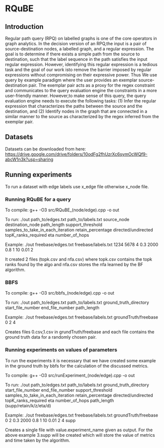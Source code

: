 # RQuBE

## Introduction
Regular path query (RPQ) on labelled graphs is one of the core operators in graph analytics. In the decision version of an RPQ,the input is a pair of source-destination nodes, a labelled graph, and a regular expression. The goal is to determine if there exists a simple path from the source to destination, such that the label sequence in the path satisfies the input regular expression. However, identifying this regular expression is a tedious task and the goal of our work isto remove the barrier imposed by regular expressions without compromising on their expressive power. 
Thus We use query by example paradigm where the user provides an exemplar source-destination pair. The exemplar pair acts as a proxy for the regex constraint and communicates to the query evaluation engine the constraints in a more user-friendly manner. However,to make sense of this query, the query evaluation engine needs to execute the following tasks:
(1) Infer the regular expression that characterizes the paths between the source and the destination, and
(2) Identify nodes in the graph that are connected in a similar manner to the source as characterized by the regex inferred from the exemplar pair.

## Datasets
Datasets can be downloaded from here: https://drive.google.com/drive/folders/10odFg2fhUzrXc6symOcWQf9-abcW1n3k?usp=sharing

## Running experiments
To run a dataset with edge labels use x_edge file otherwise x_node file.

### Running RQuBE for a query
To compile: g++ -O3 src/RQuBE_(node/edge).cpp -o out

To run: ./out path_to/edges.txt path_to/labels.txt source_node destination_node path_length support_threshold samples_to_take_in_each_iteration retain_percentage directed/undirected topK_ranks_required eta number_of_hops

Example: ./out freebase/edges.txt freebase/labels.txt 1234 5678 4 0.3 2000 0.8 1 10 0.01 2

It created 2 files (topk.csv and nfa.csv) where topk.csv contains the topk ranks found by the algo and nfa.csv stores the nfa learned by the BF algorithm.

### BBFS
To compile: g++ -O3 src/bbfs_(node/edge).cpp -o out

To run: ./out path_to/edges.txt path_to/labels.txt ground_truth_directory start_file_number end_file_number path_length

Example: ./out freebase/edges.txt freebase/labels.txt groundTruth/freebase 0 2 4

Creates files 0.csv,1.csv in grundTruth/freebase and each file contains the ground truth data for a randomly chosen pair.

### Running experiments on values of parameters
To run the experiments it is necessary that we have created some example in the ground truth by bbfs for the calculation of the discussed metrics.

To compile: g++ -O3 src/runExperiment_(node/edge).cpp -o out

To run: ./out path_to/edges.txt path_to/labels.txt ground_truth_directory start_file_number end_file_number support_threshold samples_to_take_in_each_iteration retain_percentage directed/undirected topK_ranks_required eta number_of_hops path_length (supp/retain/k/z/eta/d)

Example: ./out freebase/edges.txt freebase/labels.txt groundTruth/freebase 0 2 0.3 2000 0.8 1 10 0.01 2 4 supp

Creates a single file with value.experiment_name given as output. For the above example 3.supp will be created which will store the value of metrics and time taken by the algorithm.